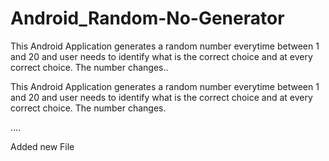 # Android_Random-No-Generator

This Android Application generates a random number everytime between 1 and 20 and user needs to identify what is the correct choice and at every correct choice. The number changes..

This Android Application generates a random number everytime between 1 and 20 and user needs to identify what is the correct choice and at every correct choice. The number changes.

....


Added new File



